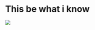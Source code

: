 <p align="center">
  <h1>This be what i know</h1>
  <a href="https://skillicons.dev">
    <img src="https://skillicons.dev/icons?i=git,rust,python,tensorflow,cpp,bash,debian,discord,flask,github,ai,linux,md,replit,ubuntu,vercel,vscode,windows,bots,sklearn&perline=10" />
  </a>
</p>
